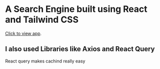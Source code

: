# A Search Engine built using React and Tailwind CSS

[Click to view app](https://search-engine-one-alpha.vercel.app/).

## I also used Libraries like Axios and React Query
React query makes cachind really easy

